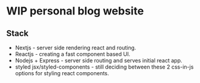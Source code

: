# WIP personal blog website

## Stack

* Nextjs - server side rendering react and routing.
* Reactjs - creating a fast component based UI.
* Nodejs + Express - server side routing and serves initial react app.
* styled jsx/styled-components - still deciding between these 2 css-in-js options for styling react components.
